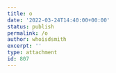 ```yaml
---
title: o
date: '2022-03-24T14:40:00+00:00'
status: publish
permalink: /o
author: whoisdsmith
excerpt: ''
type: attachment
id: 807
---
```

<!DOCTYPE html PUBLIC "-//W3C//DTD HTML 4.0 Transitional//EN" "http://www.w3.org/TR/REC-html40/loose.dtd">
<?xml encoding="UTF-8">
